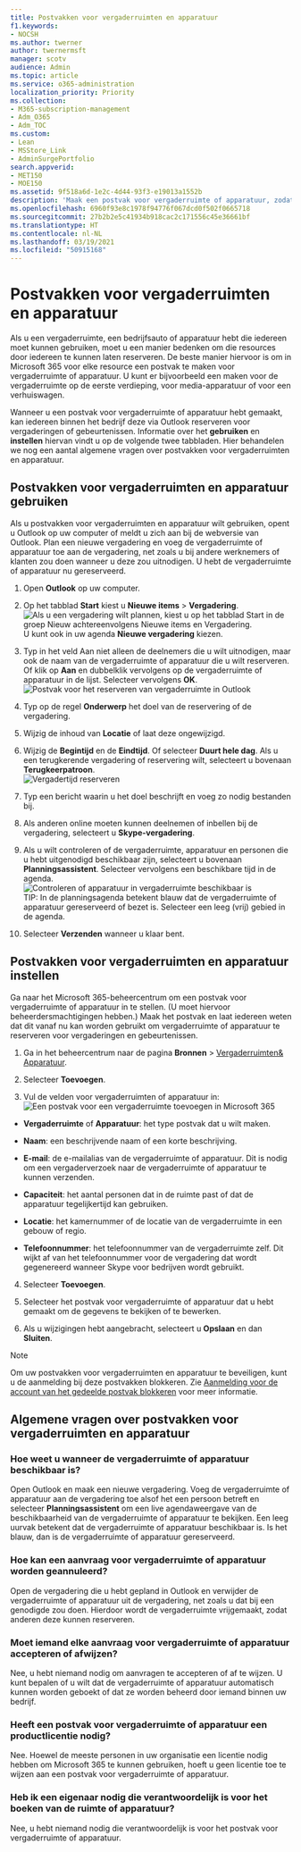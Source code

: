 ```yaml
---
title: Postvakken voor vergaderruimten en apparatuur
f1.keywords:
- NOCSH
ms.author: twerner
author: twernermsft
manager: scotv
audience: Admin
ms.topic: article
ms.service: o365-administration
localization_priority: Priority
ms.collection:
- M365-subscription-management
- Adm_O365
- Adm_TOC
ms.custom:
- Lean
- MSStore_Link
- AdminSurgePortfolio
search.appverid:
- MET150
- MOE150
ms.assetid: 9f518a6d-1e2c-4d44-93f3-e19013a1552b
description: 'Maak een postvak voor vergaderruimte of apparatuur, zodat iedereen binnen het bedrijf deze via Outlook reserveren voor vergaderingen of gebeurtenissen. '
ms.openlocfilehash: 6960f93e8c1978f94776f067dcd0f502f0665718
ms.sourcegitcommit: 27b2b2e5c41934b918cac2c171556c45e36661bf
ms.translationtype: HT
ms.contentlocale: nl-NL
ms.lasthandoff: 03/19/2021
ms.locfileid: "50915168"
---
```

# <a name="room-and-equipment-mailboxes"></a>Postvakken voor vergaderruimten en apparatuur

Als u een vergaderruimte, een bedrijfsauto of apparatuur hebt die iedereen moet kunnen gebruiken, moet u een manier bedenken om die resources door iedereen te kunnen laten reserveren. De beste manier hiervoor is om in Microsoft 365 voor elke resource een postvak te maken voor vergaderruimte of apparatuur. U kunt er bijvoorbeeld een maken voor de vergaderruimte op de eerste verdieping, voor media-apparatuur of voor een verhuiswagen.
  
Wanneer u een postvak voor vergaderruimte of apparatuur hebt gemaakt, kan iedereen binnen het bedrijf deze via Outlook reserveren voor vergaderingen of gebeurtenissen. Informatie over het **gebruiken** en **instellen** hiervan vindt u op de volgende twee tabbladen. Hier behandelen we nog een aantal algemene vragen over postvakken voor vergaderruimten en apparatuur. 
  
## <a name="use-room-and-equipment-mailboxes"></a>Postvakken voor vergaderruimten en apparatuur gebruiken

Als u postvakken voor vergaderruimten en apparatuur wilt gebruiken, opent u Outlook op uw computer of meldt u zich aan bij de webversie van Outlook. Plan een nieuwe vergadering en voeg de vergaderruimte of apparatuur toe aan de vergadering, net zoals u bij andere werknemers of klanten zou doen wanneer u deze zou uitnodigen. U hebt de vergaderruimte of apparatuur nu gereserveerd.
  
1. Open **Outlook** op uw computer. 
    
2. Op het tabblad **Start** kiest u **Nieuwe items** \> **Vergadering**.<br/>![Als u een vergadering wilt plannen, kiest u op het tabblad Start in de groep Nieuw achtereenvolgens Nieuwe items en Vergadering.](../../media/ffd575a8-1036-4d67-b839-73941fc60276.png)<br/>U kunt ook in uw agenda **Nieuwe vergadering** kiezen.
    
3. Typ in het veld Aan niet alleen de deelnemers die u wilt uitnodigen, maar ook de naam van de vergaderruimte of apparatuur die u wilt reserveren.<br/>Of klik op **Aan** en dubbelklik vervolgens op de vergaderruimte of apparatuur in de lijst. Selecteer vervolgens **OK**.<br/>![Postvak voor het reserveren van vergaderruimte in Outlook](../../media/4588c806-9fb9-46c9-b2d8-34caa943e28e.png)
  
4. Typ op de regel **Onderwerp** het doel van de reservering of de vergadering. 
    
5. Wijzig de inhoud van **Locatie** of laat deze ongewijzigd. 
    
6. Wijzig de **Begintijd** en de **Eindtijd**. Of selecteer **Duurt hele dag**. Als u een terugkerende vergadering of reservering wilt, selecteert u bovenaan **Terugkeerpatroon**.<br/>![Vergadertijd reserveren](../../media/4b72a0a6-4da2-449e-909e-85ea79f78e2c.png)
  
7. Typ een bericht waarin u het doel beschrijft en voeg zo nodig bestanden bij.
    
8. Als anderen online moeten kunnen deelnemen of inbellen bij de vergadering, selecteert u **Skype-vergadering**.
    
9. Als u wilt controleren of de vergaderruimte, apparatuur en personen die u hebt uitgenodigd beschikbaar zijn, selecteert u bovenaan **Planningsassistent**. Selecteer vervolgens een beschikbare tijd in de agenda.<br/> ![Controleren of apparatuur in vergaderruimte beschikbaar is](../../media/eb0097c6-4263-4b63-bfca-f7c03ad99b4f.png)<br/>TIP: In de planningsagenda betekent blauw dat de vergaderruimte of apparatuur gereserveerd of bezet is. Selecteer een leeg (vrij) gebied in de agenda. 
  
10. Selecteer **Verzenden** wanneer u klaar bent.
    
## <a name="set-up-room-and-equipment-mailboxes"></a>Postvakken voor vergaderruimten en apparatuur instellen

Ga naar het Microsoft 365-beheercentrum om een postvak voor vergaderruimte of apparatuur in te stellen. (U moet hiervoor beheerdersmachtigingen hebben.) Maak het postvak en laat iedereen weten dat dit vanaf nu kan worden gebruikt om vergaderruimte of apparatuur te reserveren voor vergaderingen en gebeurtenissen.
  
1. Ga in het beheercentrum naar de pagina **Bronnen** \> [Vergaderruimten&amp; Apparatuur](https://go.microsoft.com/fwlink/p/?linkid=2067334).
  
2. Selecteer **Toevoegen**.
    
3. Vul de velden voor vergaderruimten of apparatuur in:<br/>![Een postvak voor een vergaderruimte toevoegen in Microsoft 365](../../media/114d49e3-976e-40ef-b0af-2b0f5c85f15e.png)<br/>
  
  - **Vergaderruimte** of **Apparatuur**: het type postvak dat u wilt maken.
    
  - **Naam**: een beschrijvende naam of een korte beschrijving.
    
  - **E-mail**: de e-mailalias van de vergaderruimte of apparatuur. Dit is nodig om een vergaderverzoek naar de vergaderruimte of apparatuur te kunnen verzenden.
    
  - **Capaciteit**: het aantal personen dat in de ruimte past of dat de apparatuur tegelijkertijd kan gebruiken.
    
  - **Locatie**: het kamernummer of de locatie van de vergaderruimte in een gebouw of regio.
    
  - **Telefoonnummer**: het telefoonnummer van de vergaderruimte zelf. Dit wijkt af van het telefoonnummer voor de vergadering dat wordt gegenereerd wanneer Skype voor bedrijven wordt gebruikt.
    
4. Selecteer **Toevoegen**.
    
5. Selecteer het postvak voor vergaderruimte of apparatuur dat u hebt gemaakt om de gegevens te bekijken of te bewerken.
  
6. Als u wijzigingen hebt aangebracht, selecteert u **Opslaan** en dan **Sluiten**.

> [!Note]
> Om uw postvakken voor vergaderruimten en apparatuur te beveiligen, kunt u de aanmelding bij deze postvakken blokkeren. Zie [Aanmelding voor de account van het gedeelde postvak blokkeren](/office365/admin/email/create-a-shared-mailbox?view=o365-worldwide#block-sign-in-for-the-shared-mailbox-account) voor meer informatie.

## <a name="common-questions-about-room-and-equipment-mailboxes"></a>Algemene vragen over postvakken voor vergaderruimten en apparatuur

### <a name="how-can-you-tell-when-the-room-or-equipment-is-available"></a>Hoe weet u wanneer de vergaderruimte of apparatuur beschikbaar is?

Open Outlook en maak een nieuwe vergadering. Voeg de vergaderruimte of apparatuur aan de vergadering toe alsof het een persoon betreft en selecteer **Planningsassistent** om een live agendaweergave van de beschikbaarheid van de vergaderruimte of apparatuur te bekijken. Een leeg uurvak betekent dat de vergaderruimte of apparatuur beschikbaar is. Is het blauw, dan is de vergaderruimte of apparatuur gereserveerd. 
  
### <a name="how-do-you-cancel-a-room-or-equipment-request"></a>Hoe kan een aanvraag voor vergaderruimte of apparatuur worden geannuleerd?

Open de vergadering die u hebt gepland in Outlook en verwijder de vergaderruimte of apparatuur uit de vergadering, net zoals u dat bij een genodigde zou doen. Hierdoor wordt de vergaderruimte vrijgemaakt, zodat anderen deze kunnen reserveren.
  
### <a name="does-someone-have-to-accept-or-decline-every-room-or-equipment-request"></a>Moet iemand elke aanvraag voor vergaderruimte of apparatuur accepteren of afwijzen?

 Nee, u hebt niemand nodig om aanvragen te accepteren of af te wijzen. U kunt bepalen of u wilt dat de vergaderruimte of apparatuur automatisch kunnen worden geboekt of dat ze worden beheerd door iemand binnen uw bedrijf. 
  
### <a name="does-a-room-mailbox-or-equipment-mailbox-need-a-product-license"></a>Heeft een postvak voor vergaderruimte of apparatuur een productlicentie nodig?

Nee. Hoewel de meeste personen in uw organisatie een licentie nodig hebben om Microsoft 365 te kunnen gebruiken, hoeft u geen licentie toe te wijzen aan een postvak voor vergaderruimte of apparatuur.
  
### <a name="do-i-need-an-owner-in-charge-of-booking-the-rooms-or-equipment"></a>Heb ik een eigenaar nodig die verantwoordelijk is voor het boeken van de ruimte of apparatuur?

 Nee, u hebt niemand nodig die verantwoordelijk is voor het postvak voor vergaderruimte of apparatuur.